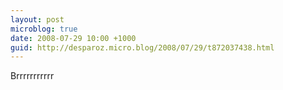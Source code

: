 ```yaml
---
layout: post
microblog: true
date: 2008-07-29 10:00 +1000
guid: http://desparoz.micro.blog/2008/07/29/t872037438.html
---
```

Brrrrrrrrrrr
